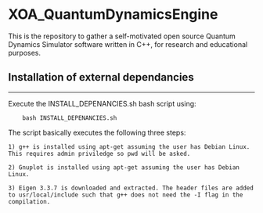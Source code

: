 # XOA_QuantumDynamicsEngine
This is the repository to gather a self-motivated open source Quantum Dynamics Simulator software written in C++, for research and educational purposes.

## Installation of external dependancies
--------------------

Execute the INSTALL_DEPENANCIES.sh bash script using:

        bash INSTALL_DEPENANCIES.sh
        
The script basically executes the following three steps:

    1) g++ is installed using apt-get assuming the user has Debian Linux. This requires admin priviledge so pwd will be asked.
    
    2) Gnuplot is installed using apt-get assuming the user has Debian Linux.
    
    3) Eigen 3.3.7 is downloaded and extracted. The header files are added to usr/local/include such that g++ does not need the -I flag in the compilation.

